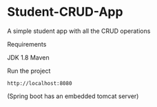 # Student-CRUD-App
A simple student app with all the CRUD operations

Requirements

JDK 1.8
Maven

Run the project
```
http://localhost:8080 
```
(Spring boot has an embedded tomcat server)
